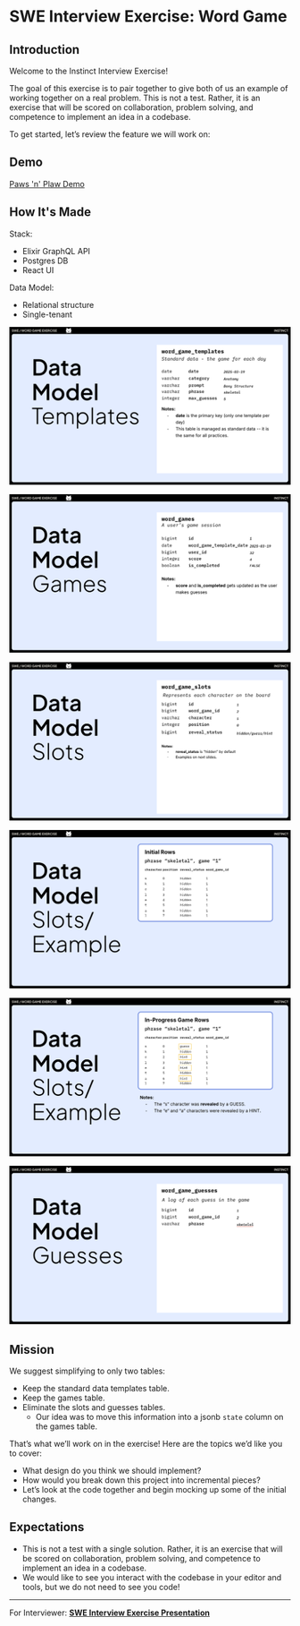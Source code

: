 # SWE Interview Exercise: Word Game

## Introduction

Welcome to the Instinct Interview Exercise!

The goal of this exercise is to pair together to give both of us an example of working together on a real problem. This is not a test. Rather, it is an exercise that will be scored on collaboration, problem solving, and competence to implement an idea in a codebase.

To get started, let’s review the feature we will work on:

## Demo

[Paws 'n' Plaw Demo](https://www.loom.com/share/e8be7ab56e184fe199d4719cfd21b477?sid=76f2e104-470c-41c1-94f7-3eaff472f6be)

## How It's Made

Stack:
- Elixir GraphQL API
- Postgres DB
- React UI

Data Model:
- Relational structure
- Single-tenant

![Templates](./assets/templates-table.png)

![Games](./assets/games-table.png)

![Slots](./assets/slots-table.png)

![Slots Example 1](./assets/slots-example-1.png)

![Slots Example 2](./assets/slots-example-2.png)

![Guesses Table](./assets/guesses-table.png)

## Mission

We suggest simplifying to only two tables:
- Keep the standard data templates table.
- Keep the games table.
- Eliminate the slots and guesses tables.
  - Our idea was to move this information into a jsonb `state` column on the games table.

That’s what we’ll work on in the exercise! Here are the topics we’d like you to cover:
- What design do you think we should implement?
- How would you break down this project into incremental pieces?
- Let’s look at the code together and begin mocking up some of the initial changes.

## Expectations
- This is not a test with a single solution. Rather, it is an exercise that will be scored on collaboration, problem solving, and competence to implement an idea in a codebase.
- We would like to see you interact with the codebase in your editor and tools, but we do not need to see you code!

---

For Interviewer: [**SWE Interview Exercise Presentation**](https://docs.google.com/presentation/d/1IcJBuyRc_tGDn6-LJmtNP0DdDSiW7I_uTn5ClYN7JCM/edit?usp=sharing)